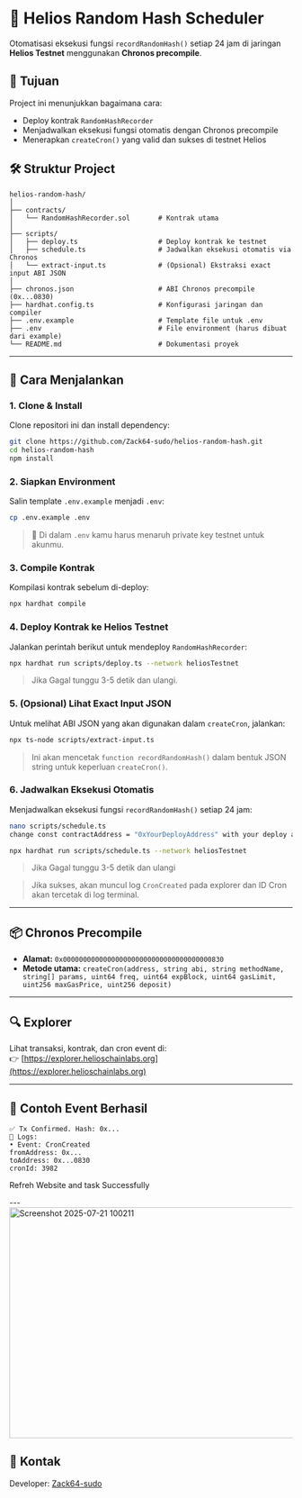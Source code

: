 # 🔁 Helios Random Hash Scheduler

Otomatisasi eksekusi fungsi `recordRandomHash()` setiap 24 jam di jaringan **Helios Testnet** menggunakan **Chronos precompile**.

## 🧠 Tujuan
Project ini menunjukkan bagaimana cara:
- Deploy kontrak `RandomHashRecorder`
- Menjadwalkan eksekusi fungsi otomatis dengan Chronos precompile
- Menerapkan `createCron()` yang valid dan sukses di testnet Helios

## 🛠 Struktur Project
```
helios-random-hash/
│
├── contracts/
│   └── RandomHashRecorder.sol       # Kontrak utama
│
├── scripts/
│   ├── deploy.ts                    # Deploy kontrak ke testnet
│   ├── schedule.ts                  # Jadwalkan eksekusi otomatis via Chronos
│   └── extract-input.ts             # (Opsional) Ekstraksi exact input ABI JSON
│
├── chronos.json                     # ABI Chronos precompile (0x...0830)
├── hardhat.config.ts                # Konfigurasi jaringan dan compiler
├── .env.example                     # Template file untuk .env
├── .env                             # File environment (harus dibuat dari example)
└── README.md                        # Dokumentasi proyek
```

---

## 🚀 Cara Menjalankan

### 1. Clone & Install
Clone repositori ini dan install dependency:
```bash
git clone https://github.com/Zack64-sudo/helios-random-hash.git
cd helios-random-hash
npm install
```

### 2. Siapkan Environment
Salin template `.env.example` menjadi `.env`:
```bash
cp .env.example .env
```
> 📝 Di dalam `.env` kamu harus menaruh private key testnet untuk akunmu.

### 3. Compile Kontrak
Kompilasi kontrak sebelum di-deploy:
```bash
npx hardhat compile
```

### 4. Deploy Kontrak ke Helios Testnet
Jalankan perintah berikut untuk mendeploy `RandomHashRecorder`:
```bash
npx hardhat run scripts/deploy.ts --network heliosTestnet
```
> Jika Gagal tunggu 3-5 detik dan ulangi.

### 5. (Opsional) Lihat Exact Input JSON
Untuk melihat ABI JSON yang akan digunakan dalam `createCron`, jalankan:
```bash
npx ts-node scripts/extract-input.ts
```
> Ini akan mencetak `function recordRandomHash()` dalam bentuk JSON string untuk keperluan `createCron()`.

### 6. Jadwalkan Eksekusi Otomatis
Menjadwalkan eksekusi fungsi `recordRandomHash()` setiap 24 jam:
```bash
nano scripts/schedule.ts
change const contractAddress = "0xYourDeployAddress" with your deploy address

npx hardhat run scripts/schedule.ts --network heliosTestnet
```
> Jika Gagal tunggu 3-5 detik dan ulangi

> Jika sukses, akan muncul log `CronCreated` pada explorer dan ID Cron akan tercetak di log terminal.

---

## 📦 Chronos Precompile

- **Alamat:** `0x0000000000000000000000000000000000000830`
- **Metode utama:** `createCron(address, string abi, string methodName, string[] params, uint64 freq, uint64 expBlock, uint64 gasLimit, uint256 maxGasPrice, uint256 deposit)`

---

## 🔍 Explorer

Lihat transaksi, kontrak, dan cron event di:  
👉 [https://explorer.helioschainlabs.org](https://explorer.helioschainlabs.org)

---

## 📜 Contoh Event Berhasil

```
✅ Tx Confirmed. Hash: 0x...
📜 Logs:
• Event: CronCreated
fromAddress: 0x...
toAddress: 0x...0830
cronId: 3982
```
Refreh Website and task Successfully

---<img width="805" height="410" alt="Screenshot 2025-07-21 100211" src="https://github.com/user-attachments/assets/2ac65ba4-70f2-4a7e-a3cb-fb19c7b66353" />


## 📧 Kontak
Developer: [Zack64-sudo](https://github.com/Zack64-sudo)
